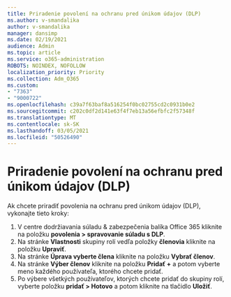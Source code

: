 ```yaml
---
title: Priradenie povolení na ochranu pred únikom údajov (DLP)
ms.author: v-smandalika
author: v-smandalika
manager: dansimp
ms.date: 02/19/2021
audience: Admin
ms.topic: article
ms.service: o365-administration
ROBOTS: NOINDEX, NOFOLLOW
localization_priority: Priority
ms.collection: Adm_O365
ms.custom:
- "7363"
- "9000722"
ms.openlocfilehash: c39a7f63baf8a516254f0bc02755cd2c0931b0e2
ms.sourcegitcommit: c202c0df2d141e63f4f7eb13a56efbfc2f57348f
ms.translationtype: MT
ms.contentlocale: sk-SK
ms.lasthandoff: 03/05/2021
ms.locfileid: "50526490"
---
```

# <a name="assign-data-loss-prevention-dlp-permissions"></a>Priradenie povolení na ochranu pred únikom údajov (DLP)

Ak chcete priradiť povolenia na ochranu pred únikom údajov (DLP), vykonajte tieto kroky:

1. V centre dodržiavania súladu & zabezpečenia balíka Office 365 kliknite na položku **povolenia > spravovanie súladu s DLP**.
2. Na stránke **Vlastnosti** skupiny rolí vedľa položky **členovia** kliknite na položku **Upraviť**.
3. Na stránke **Úprava vyberte člena** kliknite na položku **Vybrať členov**.
4. Na stránke **Výber členov** kliknite na položku **Pridať +** a potom vyberte meno každého používateľa, ktorého chcete pridať.
5. Po výbere všetkých používateľov, ktorých chcete pridať do skupiny rolí, vyberte položku **pridať > Hotovo** a potom kliknite na tlačidlo **Uložiť**.
